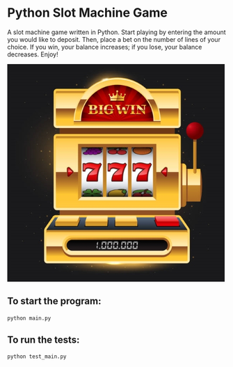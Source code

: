 # Python Slot Machine Game
A slot machine game written in Python.
Start playing by entering the amount you would like to deposit. Then, place a bet on the number of lines of your choice. If you win, your balance increases; if you lose, your balance decreases. Enjoy!

![Slot Machine](https://github.com/AliAlbabily/Python-Slot-Machine-Game/blob/main/slot-machine-new.jpg)

## To start the program:
```python
python main.py
```

## To run the tests:
```python
python test_main.py
```
